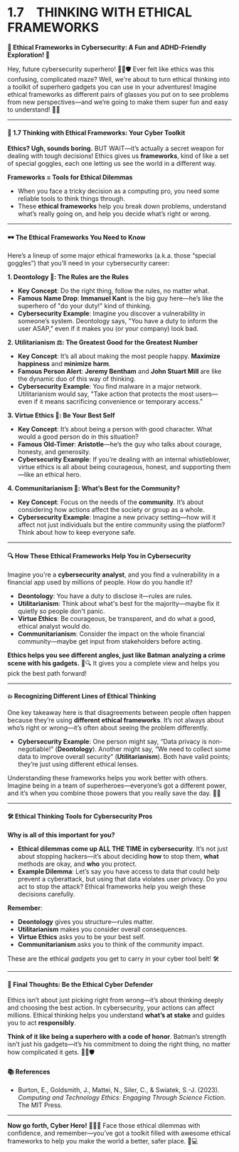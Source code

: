 # 1.7 THINKING WITH ETHICAL FRAMEWORKS

**🚀 Ethical Frameworks in Cybersecurity: A Fun and ADHD-Friendly Exploration! 🚀**

Hey, future cybersecurity superhero! 🦸‍♂️🛡️ Ever felt like ethics was this confusing, complicated maze? Well, we're about to turn ethical thinking into a toolkit of superhero gadgets you can use in your adventures! Imagine ethical frameworks as different pairs of glasses you put on to see problems from new perspectives—and we’re going to make them super fun and easy to understand! 🎉✨

***

#### **🤖 1.7 Thinking with Ethical Frameworks: Your Cyber Toolkit**

**Ethics? Ugh, sounds boring.** BUT WAIT—it’s actually a secret weapon for dealing with tough decisions! Ethics gives us **frameworks**, kind of like a set of special goggles, each one letting us see the world in a different way.

**Frameworks = Tools for Ethical Dilemmas**

* When you face a tricky decision as a computing pro, you need some reliable tools to think things through.
* These **ethical frameworks** help you break down problems, understand what’s really going on, and help you decide what’s right or wrong.

***

#### **🕶️ The Ethical Frameworks You Need to Know**

Here’s a lineup of some major ethical frameworks (a.k.a. those “special goggles”) that you’ll need in your cybersecurity career:

**1. Deontology 🛑: The Rules are the Rules**

* **Key Concept**: Do the right thing, follow the rules, no matter what.
* **Famous Name Drop**: **Immanuel Kant** is the big guy here—he’s like the superhero of "do your duty!" kind of thinking.
* **Cybersecurity Example**: Imagine you discover a vulnerability in someone’s system. Deontology says, "You have a duty to inform the user ASAP," even if it makes you (or your company) look bad.

**2. Utilitarianism ⚖️: The Greatest Good for the Greatest Number**

* **Key Concept**: It’s all about making the most people happy. **Maximize happiness** and **minimize harm**.
* **Famous Person Alert**: **Jeremy Bentham** and **John Stuart Mill** are like the dynamic duo of this way of thinking.
* **Cybersecurity Example**: You find malware in a major network. Utilitarianism would say, "Take action that protects the most users—even if it means sacrificing convenience or temporary access."

**3. Virtue Ethics 🌟: Be Your Best Self**

* **Key Concept**: It’s about being a person with good character. What would a good person do in this situation?
* **Famous Old-Timer**: **Aristotle**—he’s the guy who talks about courage, honesty, and generosity.
* **Cybersecurity Example**: If you’re dealing with an internal whistleblower, virtue ethics is all about being courageous, honest, and supporting them—like an ethical hero.

**4. Communitarianism 👫: What’s Best for the Community?**

* **Key Concept**: Focus on the needs of the **community**. It’s about considering how actions affect the society or group as a whole.
* **Cybersecurity Example**: Imagine a new privacy setting—how will it affect not just individuals but the entire community using the platform? Think about how to keep everyone safe.

***

#### **🔍 How These Ethical Frameworks Help You in Cybersecurity**

Imagine you're a **cybersecurity analyst**, and you find a vulnerability in a financial app used by millions of people. How do you handle it?

* **Deontology**: You have a duty to disclose it—rules are rules.
* **Utilitarianism**: Think about what's best for the majority—maybe fix it quietly so people don't panic.
* **Virtue Ethics**: Be courageous, be transparent, and do what a good, ethical analyst would do.
* **Communitarianism**: Consider the impact on the whole financial community—maybe get input from stakeholders before acting.

**Ethics helps you see different angles, just like Batman analyzing a crime scene with his gadgets.** 🦇🔍 It gives you a complete view and helps you pick the best path forward!

***

#### **💥 Recognizing Different Lines of Ethical Thinking**

One key takeaway here is that disagreements between people often happen because they’re using **different ethical frameworks**. It’s not always about who’s right or wrong—it’s often about seeing the problem differently.

* **Cybersecurity Example**: One person might say, “Data privacy is non-negotiable!” (**Deontology**). Another might say, “We need to collect some data to improve overall security” (**Utilitarianism**). Both have valid points; they’re just using different ethical lenses.

Understanding these frameworks helps you work better with others. Imagine being in a team of superheroes—everyone’s got a different power, and it’s when you combine those powers that you really save the day. 🌟💪

***

#### **🛠️ Ethical Thinking Tools for Cybersecurity Pros**

**Why is all of this important for you?**

* **Ethical dilemmas come up ALL THE TIME in cybersecurity**. It’s not just about stopping hackers—it’s about deciding **how** to stop them, **what** methods are okay, and **who** you protect.
* **Example Dilemma**: Let’s say you have access to data that could help prevent a cyberattack, but using that data violates user privacy. Do you act to stop the attack? Ethical frameworks help you weigh these decisions carefully.

**Remember**:

* **Deontology** gives you structure—rules matter.
* **Utilitarianism** makes you consider overall consequences.
* **Virtue Ethics** asks you to be your best self.
* **Communitarianism** asks you to think of the community impact.

These are the ethical _gadgets_ you get to carry in your cyber tool belt! 🛠️

***

#### **🎯 Final Thoughts: Be the Ethical Cyber Defender**

Ethics isn’t about just picking right from wrong—it’s about thinking deeply and choosing the best action. In cybersecurity, your actions can affect millions. Ethical thinking helps you understand **what’s at stake** and guides you to act **responsibly**.

**Think of it like being a superhero with a code of honor**. Batman’s strength isn’t just his gadgets—it’s his commitment to doing the right thing, no matter how complicated it gets. 🦸‍♂️🛡️

#### **📚 References**

* Burton, E., Goldsmith, J., Mattei, N., Siler, C., & Swiatek, S.-J. (2023). _Computing and Technology Ethics: Engaging Through Science Fiction_. The MIT Press.

***

**Now go forth, Cyber Hero!** 🦸‍♀️✨ Face those ethical dilemmas with confidence, and remember—you’ve got a toolkit filled with awesome ethical frameworks to help you make the world a better, safer place. 🎉💻
